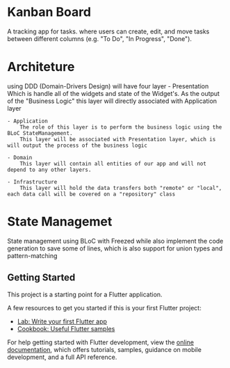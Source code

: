 # Kanban Board

A tracking app for tasks.
where users can create, edit, and move tasks between different columns (e.g. "To Do", "In Progress", "Done").

# Architeture
using DDD (Domain-Drivers Design) will have four layer
    - Presentation
        Which is handle all of the widgets and state of the Widget's.
        As the output of the "Business Logic" this layer will directly associated with Application layer 

    - Application
        The role of this layer is to perform the business logic using the BLoC StateManagement.
        This layer will be associated with Presentation layer, which is will output the process of the business logic
    
    - Domain
        This layer will contain all entities of our app and will not depend to any other layers.

    - Infrastructure
        This layer will hold the data transfers both "remote" or "local", each data call will be covered on a "repository" class

# State Managemet

State management using BLoC with Freezed while also implement the code generation to save some of lines, which is also support
for union types and pattern-matching

## Getting Started

This project is a starting point for a Flutter application.

A few resources to get you started if this is your first Flutter project:

- [Lab: Write your first Flutter app](https://docs.flutter.dev/get-started/codelab)
- [Cookbook: Useful Flutter samples](https://docs.flutter.dev/cookbook)

For help getting started with Flutter development, view the
[online documentation](https://docs.flutter.dev/), which offers tutorials,
samples, guidance on mobile development, and a full API reference.
